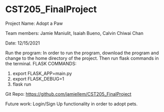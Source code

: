 # CST205_FinalProject

Project Name: Adopt a Paw

Team members: Jamie Maniulit, Isaiah Bueno, Calvin Chiwai Chan

Date: 12/15/2021

Run the program: In order to run the program, download the program and change to the home directory of the project. Then
run flask commands in the terminal. 
  FLASK COMMANDS:
  1) export FLASK_APP=main.py
  2) export FLASK_DEBUG=1
  3) flask run

Git Repo: https://github.com/jamiellem/CST205_FinalProject

Future work: Login/Sign Up functionality in order to adopt pets. 


